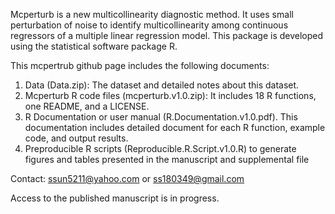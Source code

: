 Mcperturb is a new multicollinearity diagnostic method. It uses small perturbation of noise to identify multicollinearity among continuous regressors of a multiple linear regression model. This package is developed using the statistical software package R. 

This mcpertrub github page includes the following documents:

1.	Data (Data.zip): The dataset and detailed notes about this dataset. 
2.	Mcperturb R code files (mcperturb.v1.0.zip): It includes 18 R functions, one README, and a LICENSE. 
3.	R Documentation or user manual (R.Documentation.v1.0.pdf). This documentation includes detailed 
    document for each R function, example code, and output results. 
4.  Preproducible R scripts (Reproducible.R.Script.v1.0.R) to generate figures and tables presented in the manuscript and supplemental file

Contact: ssun5211@yahoo.com or ss180349@gmail.com

Access to the published manuscript is in progress.
